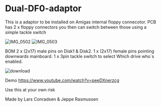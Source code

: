 # Dual-DF0-adaptor

This is a adaptor to be installed on Amigas internal floppy connecotor.
PCB has 2 x floppy connectors
you then can switch between those using a simple tackle switch


![IMG_0502](https://github.com/ConradsenDK/Dual-DF0-adaptor/assets/49607875/40e4e361-f59c-4b62-987b-77d820f07718)
![IMG_0503](https://github.com/ConradsenDK/Dual-DF0-adaptor/assets/49607875/95339d46-a49d-4583-ba06-a87ed2d68f45)


BOM
2 x (2x17) male pins on Disk1 & Disk2.
1 x (2x17) female pins pointing downwards mainboard.
1 x 3pin tackle switch to select Which drive who´s enabled. 

![download](https://github.com/ConradsenDK/Dual-DF0-adaptor/assets/49607875/e4dccd05-f448-4862-a1c9-ffc147220733)

Demo
https://www.youtube.com/watch?v=peeDXnerzcg





Use this at your own risk

Made by
Lars Conradsen & Jeppe Rasmussen
